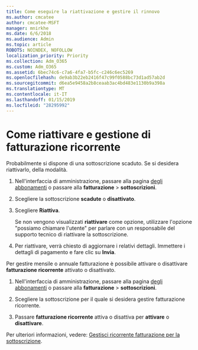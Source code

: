 ```yaml
---
title: Come eseguire la riattivazione e gestire il rinnovo
ms.author: cmcatee
author: cmcatee-MSFT
manager: mnirkhe
ms.date: 6/6/2018
ms.audience: Admin
ms.topic: article
ROBOTS: NOINDEX, NOFOLLOW
localization_priority: Priority
ms.collection: Adm_O365
ms.custom: Adm_O365
ms.assetid: 6bec74c6-c7a6-4fa7-b5fc-c246c6ec5269
ms.openlocfilehash: de9ab3b22eb2416f47c99f0588bc73d1ad57ab2d
ms.sourcegitcommit: d6ea5e9458a2b8ceaab3ac4bd483e1130b9a398a
ms.translationtype: MT
ms.contentlocale: it-IT
ms.lasthandoff: 01/15/2019
ms.locfileid: "28295992"
---
```

# <a name="how-to-reactivate-and-manage-recurring-billing"></a>Come riattivare e gestione di fatturazione ricorrente

Probabilmente si dispone di una sottoscrizione scaduto. Se si desidera riattivarlo, della modalità.
  
1. Nell'interfaccia di amministrazione, passare alla pagina [degli abbonamenti](https://go.microsoft.com/fwlink/p/?linkid=842054) o passare alla **fatturazione** \> **sottoscrizioni**.
    
2. Scegliere la sottoscrizione **scadute** o **disattivato**.
    
3. Scegliere **Riattiva**.
    
    Se non vengono visualizzati **riattivare** come opzione, utilizzare l'opzione "possiamo chiamare l'utente" per parlare con un responsabile del supporto tecnico di riattivare la sottoscrizione. 
    
4. Per riattivare, verrà chiesto di aggiornare i relativi dettagli. Immettere i dettagli di pagamento e fare clic su **Invia**.
    
Per gestire mensile o annuale fatturazione è possibile attivare o disattivare **fatturazione ricorrente** attivato o disattivato. 
  
1. Nell'interfaccia di amministrazione, passare alla pagina [degli abbonamenti](https://go.microsoft.com/fwlink/p/?linkid=842054) o passare alla **fatturazione** \> **sottoscrizioni**.
    
2. Scegliere la sottoscrizione per il quale si desidera gestire fatturazione ricorrente.
    
3. Passare **fatturazione ricorrente** attiva o disattiva per **attivare** o **disattivare**.
    
Per ulteriori informazioni, vedere: [Gestisci ricorrente fatturazione per la sottoscrizione](https://support.office.com/article/8d83b530-f4ca-47f6-a666-e5791cbacc7e).
  

